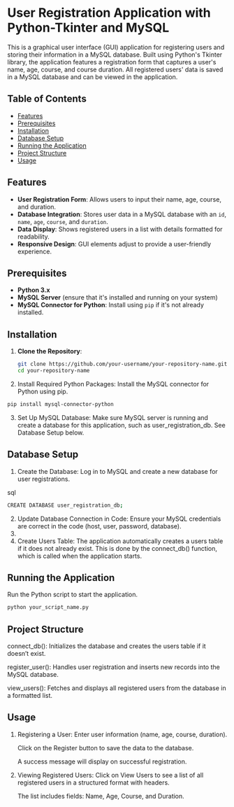 # User Registration Application with Python-Tkinter and MySQL

This is a graphical user interface (GUI) application for registering users and storing their information in a MySQL database. Built using Python's Tkinter library, the application features a registration form that captures a user's name, age, course, and course duration. All registered users' data is saved in a MySQL database and can be viewed in the application.

## Table of Contents
- [Features](#features)
- [Prerequisites](#prerequisites)
- [Installation](#installation)
- [Database Setup](#database-setup)
- [Running the Application](#running-the-application)
- [Project Structure](#project-structure)
- [Usage](#usage)

## Features
- **User Registration Form**: Allows users to input their name, age, course, and duration.
- **Database Integration**: Stores user data in a MySQL database with an `id`, `name`, `age`, `course`, and `duration`.
- **Data Display**: Shows registered users in a list with details formatted for readability.
- **Responsive Design**: GUI elements adjust to provide a user-friendly experience.

## Prerequisites
- **Python 3.x**
- **MySQL Server** (ensure that it's installed and running on your system)
- **MySQL Connector for Python**: Install using `pip` if it's not already installed.

## Installation
1) **Clone the Repository**:
   ```bash
   git clone https://github.com/your-username/your-repository-name.git
   cd your-repository-name
2) Install Required Python Packages: Install the MySQL connector for Python using pip.

```bash
pip install mysql-connector-python
```
3) Set Up MySQL Database: Make sure MySQL server is running and create a database for this application, such as user_registration_db. See Database Setup below.

## Database Setup
1) Create the Database: Log in to MySQL and create a new database for user registrations.

sql
```bash
CREATE DATABASE user_registration_db;
```
2) Update Database Connection in Code: Ensure your MySQL credentials are correct in the code (host, user, password, database).
3) 
4) Create Users Table: The application automatically creates a users table if it does not already exist. This is done by the connect_db() function, which is called when the application starts.

## Running the Application
Run the Python script to start the application.

```bash
python your_script_name.py
```
## Project Structure
connect_db(): Initializes the database and creates the users table if it doesn’t exist.

register_user(): Handles user registration and inserts new records into the MySQL database.

view_users(): Fetches and displays all registered users from the database in a formatted list.

## Usage
1) Registering a User:
   Enter user information (name, age, course, duration).
   
   Click on the Register button to save the data to the database.
   
   A success message will display on successful registration.
   
3) Viewing Registered Users:
   Click on View Users to see a list of all registered users in a structured format with headers.
   
   The list includes fields: Name, Age, Course, and Duration.
